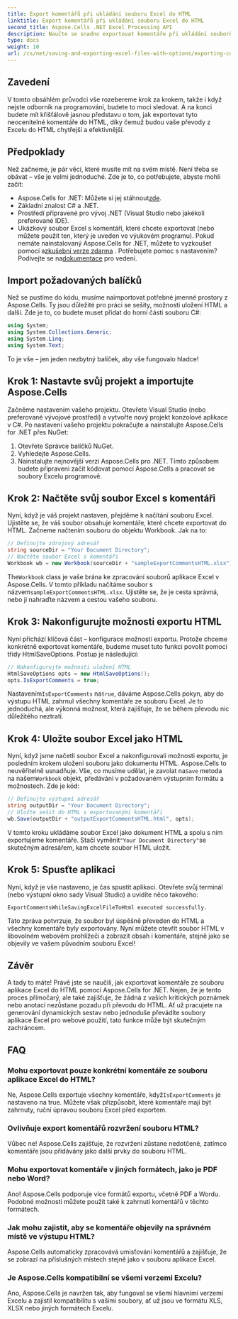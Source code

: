 ```yaml
---
title: Export komentářů při ukládání souboru Excel do HTML
linktitle: Export komentářů při ukládání souboru Excel do HTML
second_title: Aspose.Cells .NET Excel Processing API
description: Naučte se snadno exportovat komentáře při ukládání souborů aplikace Excel do HTML pomocí Aspose.Cells for .NET. Chcete-li zachovat anotace, postupujte podle tohoto podrobného průvodce.
type: docs
weight: 10
url: /cs/net/saving-and-exporting-excel-files-with-options/exporting-comments/
---
```

## Zavedení
V tomto obsáhlém průvodci vše rozebereme krok za krokem, takže i když nejste odborník na programování, budete to moci sledovat. A na konci budete mít křišťálově jasnou představu o tom, jak exportovat tyto neocenitelné komentáře do HTML, díky čemuž budou vaše převody z Excelu do HTML chytřejší a efektivnější.
## Předpoklady
Než začneme, je pár věcí, které musíte mít na svém místě. Není třeba se obávat – vše je velmi jednoduché. Zde je to, co potřebujete, abyste mohli začít:
-  Aspose.Cells for .NET: Můžete si jej stáhnout[zde](https://releases.aspose.com/cells/net/).
- Základní znalost C# a .NET.
- Prostředí připravené pro vývoj .NET (Visual Studio nebo jakékoli preferované IDE).
- Ukázkový soubor Excel s komentáři, které chcete exportovat (nebo můžete použít ten, který je uveden ve výukovém programu).
 Pokud nemáte nainstalovaný Aspose.Cells for .NET, můžete to vyzkoušet pomocí a[zkušební verze zdarma](https://releases.aspose.com/) . Potřebujete pomoc s nastavením? Podívejte se na[dokumentace](https://reference.aspose.com/cells/net/) pro vedení.
## Import požadovaných balíčků
Než se pustíme do kódu, musíme naimportovat potřebné jmenné prostory z Aspose.Cells. Ty jsou důležité pro práci se sešity, možnosti uložení HTML a další. Zde je to, co budete muset přidat do horní části souboru C#:
```csharp
using System;
using System.Collections.Generic;
using System.Linq;
using System.Text;
```
To je vše – jen jeden nezbytný balíček, aby vše fungovalo hladce!
## Krok 1: Nastavte svůj projekt a importujte Aspose.Cells
Začněme nastavením vašeho projektu. Otevřete Visual Studio (nebo preferované vývojové prostředí) a vytvořte nový projekt konzolové aplikace v C#. Po nastavení vašeho projektu pokračujte a nainstalujte Aspose.Cells for .NET přes NuGet:
1. Otevřete Správce balíčků NuGet.
2. Vyhledejte Aspose.Cells.
3. Nainstalujte nejnovější verzi Aspose.Cells pro .NET.
Tímto způsobem budete připraveni začít kódovat pomocí Aspose.Cells a pracovat se soubory Excelu programově.
## Krok 2: Načtěte svůj soubor Excel s komentáři
Nyní, když je váš projekt nastaven, přejděme k načítání souboru Excel. Ujistěte se, že váš soubor obsahuje komentáře, které chcete exportovat do HTML. Začneme načtením souboru do objektu Workbook.
Jak na to:
```csharp
// Definujte zdrojový adresář
string sourceDir = "Your Document Directory";
// Načtěte soubor Excel s komentáři
Workbook wb = new Workbook(sourceDir + "sampleExportCommentsHTML.xlsx");
```
 The`Workbook` class je vaše brána ke zpracování souborů aplikace Excel v Aspose.Cells. V tomto příkladu načítáme soubor s názvem`sampleExportCommentsHTML.xlsx`. Ujistěte se, že je cesta správná, nebo ji nahraďte názvem a cestou vašeho souboru.
## Krok 3: Nakonfigurujte možnosti exportu HTML
Nyní přichází klíčová část – konfigurace možností exportu. Protože chceme konkrétně exportovat komentáře, budeme muset tuto funkci povolit pomocí třídy HtmlSaveOptions.
Postup je následující:
```csharp
// Nakonfigurujte možnosti uložení HTML
HtmlSaveOptions opts = new HtmlSaveOptions();
opts.IsExportComments = true;
```
 Nastavením`IsExportComments` na`true`, dáváme Aspose.Cells pokyn, aby do výstupu HTML zahrnul všechny komentáře ze souboru Excel. Je to jednoduchá, ale výkonná možnost, která zajišťuje, že se během převodu nic důležitého neztratí.
## Krok 4: Uložte soubor Excel jako HTML
 Nyní, když jsme načetli soubor Excel a nakonfigurovali možnosti exportu, je posledním krokem uložení souboru jako dokumentu HTML. Aspose.Cells to neuvěřitelně usnadňuje. Vše, co musíme udělat, je zavolat na`Save` metoda na našem`Workbook` objekt, předávání v požadovaném výstupním formátu a možnostech.
Zde je kód:
```csharp
// Definujte výstupní adresář
string outputDir = "Your Document Directory";
// Uložte sešit do HTML s exportovanými komentáři
wb.Save(outputDir + "outputExportCommentsHTML.html", opts);
```
 V tomto kroku ukládáme soubor Excel jako dokument HTML a spolu s ním exportujeme komentáře. Stačí vyměnit`"Your Document Directory"`se skutečným adresářem, kam chcete soubor HTML uložit.
## Krok 5: Spusťte aplikaci
Nyní, když je vše nastaveno, je čas spustit aplikaci. Otevřete svůj terminál (nebo výstupní okno sady Visual Studio) a uvidíte něco takového:
```plaintext
ExportCommentsWhileSavingExcelFileToHtml executed successfully.
```
Tato zpráva potvrzuje, že soubor byl úspěšně převeden do HTML a všechny komentáře byly exportovány. Nyní můžete otevřít soubor HTML v libovolném webovém prohlížeči a zobrazit obsah i komentáře, stejně jako se objevily ve vašem původním souboru Excel!
## Závěr
A tady to máte! Právě jste se naučili, jak exportovat komentáře ze souboru aplikace Excel do HTML pomocí Aspose.Cells for .NET. Nejen, že je tento proces přímočarý, ale také zajišťuje, že žádná z vašich kritických poznámek nebo anotací nezůstane pozadu při převodu do HTML. Ať už pracujete na generování dynamických sestav nebo jednoduše převádíte soubory aplikace Excel pro webové použití, tato funkce může být skutečným zachráncem.
## FAQ
### Mohu exportovat pouze konkrétní komentáře ze souboru aplikace Excel do HTML?  
Ne, Aspose.Cells exportuje všechny komentáře, když`IsExportComments` je nastaveno na true. Můžete však přizpůsobit, které komentáře mají být zahrnuty, ruční úpravou souboru Excel před exportem.
### Ovlivňuje export komentářů rozvržení souboru HTML?  
Vůbec ne! Aspose.Cells zajišťuje, že rozvržení zůstane nedotčené, zatímco komentáře jsou přidávány jako další prvky do souboru HTML.
### Mohu exportovat komentáře v jiných formátech, jako je PDF nebo Word?  
Ano! Aspose.Cells podporuje více formátů exportu, včetně PDF a Wordu. Podobné možnosti můžete použít také k zahrnutí komentářů v těchto formátech.
### Jak mohu zajistit, aby se komentáře objevily na správném místě ve výstupu HTML?  
Aspose.Cells automaticky zpracovává umisťování komentářů a zajišťuje, že se zobrazí na příslušných místech stejně jako v souboru aplikace Excel.
### Je Aspose.Cells kompatibilní se všemi verzemi Excelu?  
Ano, Aspose.Cells je navržen tak, aby fungoval se všemi hlavními verzemi Excelu a zajistil kompatibilitu s vašimi soubory, ať už jsou ve formátu XLS, XLSX nebo jiných formátech Excelu.